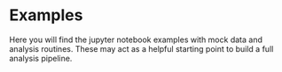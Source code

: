 # Examples

Here you will find the jupyter notebook examples with mock data and analysis
routines. These may act as a helpful starting point to build a full analysis
pipeline.
